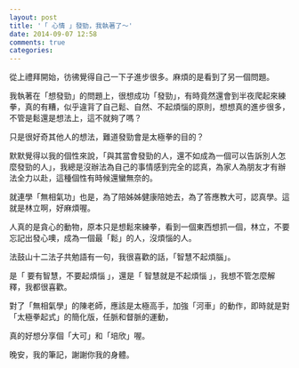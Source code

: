 ```yaml
---
layout: post
title: '「 心情 」發勁，我執著了～'
date: 2014-09-07 12:58
comments: true
categories: 
---
```

從上禮拜開始，彷彿覺得自己一下子進步很多。麻煩的是看到了另一個問題。

我執著在「想發勁」的問題上，很想成功「發勁」，有時竟然還會到半夜爬起來練拳，真的有糟，似乎違背了自己鬆、自然、不起煩惱的原則，想想真的進步很多，不管是鬆還是想法上，這不就夠了嗎？

只是很好奇其他人的想法，難道發勁會是太極拳的目的？

默默覺得以我的個性來說，「與其當會發勁的人，還不如成為一個可以告訴別人怎麼發勁的人」，我總是沒辦法為自己的事情感到完全的認真，為家人為朋友才有辦法全力以赴，這種個性有時候還蠻無奈的。

就連學「無相氣功」也是，為了陪姊姊健康陪她去，為了答應教大可，認真學。這就是林立啊，好麻煩喔。

人真的是貪心的動物，原本只是想鬆來練拳，看到一個東西想抓一個，林立，不要忘記出發心噢，成為一個最「鬆」的人，沒煩惱的人。

法鼓山十二法子共勉語有一句，我很喜歡的話，「智慧不起煩腦」。

是「 要有智慧，不要起煩惱 」，還是「 智慧就是不起煩惱 」，我想不管怎麼解釋，我都很喜歡。

對了「無相氣學」的陳老師，應該是太極高手，加強「河車」的動作，即時就是對「太極拳起式」的簡化版，任脈和督脈的運動，

真的好想分享個「大可」和「培欣」喔。

晚安，我的筆記，謝謝你我的身體。


